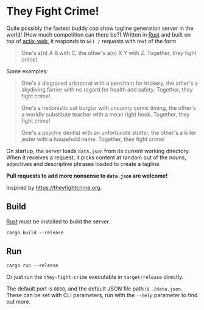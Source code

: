 They Fight Crime!
=================

Quite possibly the fastest buddy cop show tagline generation server in the
world! (How much competition can there be?) Written in
[Rust](https://www.rust-lang.org/) and built on top of
[actix-web](https://actix.rs/), it responds to `GET /` requests with text of the
form

> One's a(n) A B with C, the other's a(n) X Y with Z. Together, they fight crime!

Some examples:

> One's a disgraced aristocrat with a penchant for trickery, the other's a skydiving farrier with no regard for health and safety. Together, they fight crime!
>
> One's a hedonistic cat burglar with uncanny comic timing, the other's a worldly substitute teacher with a mean right hook. Together, they fight crime!
>
> One's a psychic dentist with an unfortunate stutter, the other's a killer jester with a household name. Together, they fight crime!

On startup, the server loads `data.json` from its current working directory.
When it receives a request, it picks content at random out of the nouns,
adjectives and descriptive phrases loaded to create a tagline.

**Pull requests to add more nonsense to `data.json` are welcome!**

Inspired by <https://theyfightcrime.org>.

## Build

[Rust](https://www.rust-lang.org/) must be installed to build the server.

```shell
cargo build --release
```

## Run

```shell
cargo run --release
```

Or just run the `they-fight-crime` executable in `target/release` directly.

The default port is `8080`, and the default JSON file path is `./data.json`.
These can be set with CLI parameters, run with the `--help` parameter to find
out more.
